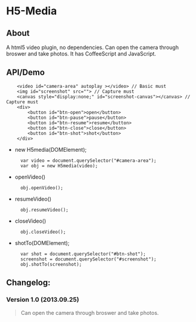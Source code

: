 # H5-Media

## About

A html5 video plugin, no dependencies. Can open the camera through broswer and take photos. It has CoffeeScript and JavaScript.

## API/Demo

		<video id="camera-area" autoplay ></video> // Basic must
		<img id="screenshot" src=""> // Capture must
		<canvas style="display:none;" id="screenshot-canvas"></canvas> // Capture must
		<div>
			<button id="btn-open">open</button>
			<button id="btn-pause">pause</button>
			<button id="btn-resume">resume</button>
			<button id="btn-close">close</button>
			<button id="btn-shot">shot</button>
		</div>

- new H5media(DOMElement);
		
		var video = document.querySelector("#camera-area");
		var obj = new H5media(video);

- openVideo()

		obj.openVideo();

- resumeVideo()

		obj.resumeVideo();

- closeVideo()

		obj.closeVideo();

- shotTo(DOMElement);

		var shot = document.querySelector("#btn-shot");
		screenshot = document.querySelector("#screenshot");
		obj.shotTo(screenshot);

## Changelog:

### Version 1.0 (2013.09.25)
> Can open the camera through broswer and take photos.